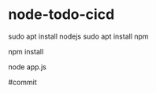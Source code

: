 # node-todo-cicd

sudo apt install nodejs
sudo apt install npm


npm install

node app.js

#commit

